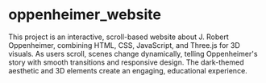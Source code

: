 # oppenheimer_website
This project is an interactive, scroll-based website about J. Robert Oppenheimer, combining HTML, CSS, JavaScript, and Three.js for 3D visuals. As users scroll, scenes change dynamically, telling Oppenheimer's story with smooth transitions and responsive design. The dark-themed aesthetic and 3D elements create an engaging, educational experience.
